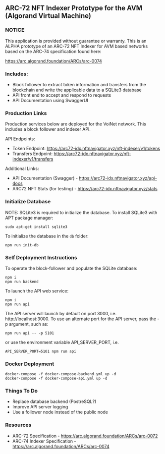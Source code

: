 ## ARC-72 NFT Indexer Prototype for the AVM (Algorand Virtual Machine)

### NOTICE
This application is provided without guarantee or warranty.
This is an ALPHA prototype of an ARC-72 NFT Indexer for AVM based networks
based on the ARC-74 specification found here:

https://arc.algorand.foundation/ARCs/arc-0074

### Includes:
* Block follower to extract token information and transfers from the blockchain
and write the applicable data to a SQLite3 database
* API front end to accept and respond to requests
* API Documentation using SwaggerUI

### Production Links
Production services below are deployed for the VoiNet network.
This includes a block follower and indexer API.

API Endpoints:
* Token Endpoint: https://arc72-idx.nftnavigator.xyz/nft-indexer/v1/tokens
* Transfers Endpoint: https://arc72-idx.nftnavigator.xyz/nft-indexer/v1/transfers

Additional Links:
* API Documentation (Swagger) - https://arc72-idx.nftnavigator.xyz/api-docs
* ARC72 NFT Stats (for testing) - https://arc72-idx.nftnavigator.xyz/stats

### Initialize Database
NOTE: SQLite3 is required to initialize the database. To install SQLite3 with APT package manager:
```
sudo apt-get install sqlite3
```

To initialize the database in the `db` folder:
```
npm run init-db
```

### Self Deployment Instructions
To operate the block-follower and populate the SQLite database:
```
npm i
npm run backend
```

To launch the API web service:
```
npm i
npm run api
```

The API server will launch by default on port 3000, i.e. http://localhost:3000.
To use an alternate port for the API server, pass the -p argument, such as:
```
npm run api -- -p 5101
```
or use the environment variable API_SERVER_PORT, i.e.
```
API_SERVER_PORT=5101 npm run api
```

### Docker Deployment
```
docker-compose -f docker-compose-backend.yml up -d
docker-compose -f docker-compose-api.yml up -d
```

### Things To Do
* Replace database backend (PostreSQL?)
* Improve API server logging
* Use a follower node instead of the public node

### Resources
* ARC-72 Specification - https://arc.algorand.foundation/ARCs/arc-0072
* ARC-74 Indexer Specification - https://arc.algorand.foundation/ARCs/arc-0074
